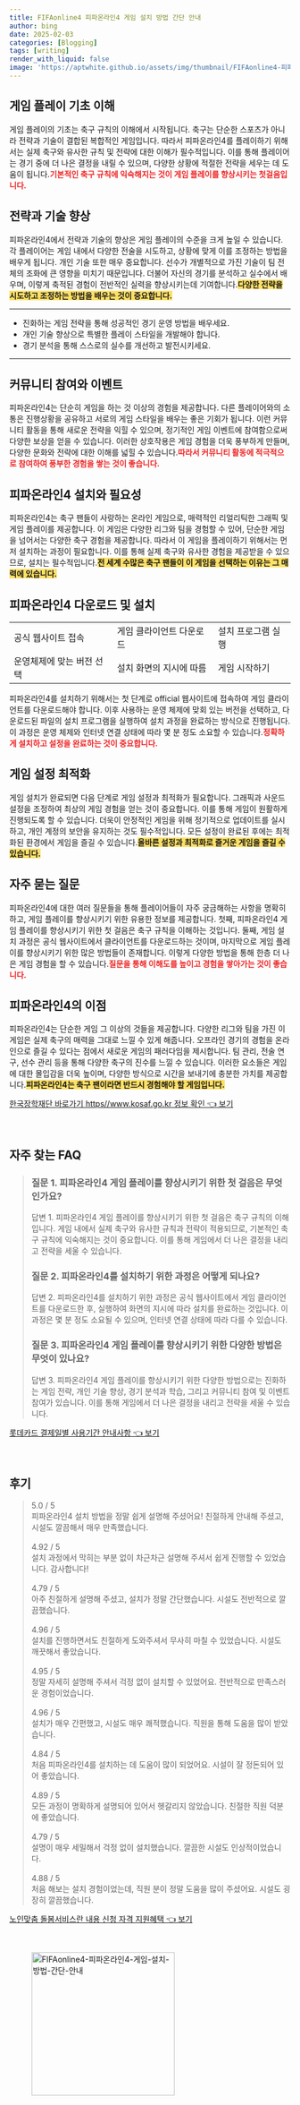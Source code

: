 ```yaml
---
title: FIFAonline4 피파온라인4 게임 설치 방법 간단 안내
author: bing
date: 2025-02-03
categories: [Blogging]
tags: [writing]
render_with_liquid: false
image: 'https://aptwhite.github.io/assets/img/thumbnail/FIFAonline4-피파온라인4-게임-설치-방법-간단-안내.webp'
---
```



<h2 id='게임 플레이 기초 이해'>게임 플레이 기초 이해</h2>

<p>게임 플레이의 기초는 축구 규칙의 이해에서 시작됩니다. 축구는 단순한 스포츠가 아니라 전략과 기술이 결합된 복합적인 게임입니다. 따라서 피파온라인4를 플레이하기 위해서는 실제 축구와 유사한 규칙 및 전략에 대한 이해가 필수적입니다. 이를 통해 플레이어는 경기 중에 더 나은 결정을 내릴 수 있으며, 다양한 상황에 적절한 전략을 세우는 데 도움이 됩니다.<b><span style="color: #ee2323;">기본적인 축구 규칙에 익숙해지는 것이 게임 플레이를 향상시키는 첫걸음입니다.</span></b></p>

<h2 id='전략과 기술 향상'>전략과 기술 향상</h2>

<p>피파온라인4에서 전략과 기술의 향상은 게임 플레이의 수준을 크게 높일 수 있습니다. 각 플레이어는 게임 내에서 다양한 전술을 시도하고, 상황에 맞게 이를 조정하는 방법을 배우게 됩니다. 개인 기술 또한 매우 중요합니다. 선수가 개별적으로 가진 기술이 팀 전체의 조화에 큰 영향을 미치기 때문입니다. 더불어 자신의 경기를 분석하고 실수에서 배우며, 이렇게 축적된 경험이 전반적인 실력을 향상시키는데 기여합니다.<b><span style="background-color: #ffe066;">다양한 전략을 시도하고 조정하는 방법을 배우는 것이 중요합니다.</span></b></p>

<hr />

<ul>
    <li>진화하는 게임 전략을 통해 성공적인 경기 운영 방법을 배우세요.</li>
    <li>개인 기술 향상으로 특별한 플레이 스타일을 개발해야 합니다.</li>
    <li>경기 분석을 통해 스스로의 실수를 개선하고 발전시키세요.</li>
</ul>

<hr />

<h2 id='커뮤니티 참여와 이벤트'>커뮤니티 참여와 이벤트</h2>

<p>피파온라인4는 단순히 게임을 하는 것 이상의 경험을 제공합니다. 다른 플레이어와의 소통은 진행상황을 공유하고 서로의 게임 스타일을 배우는 좋은 기회가 됩니다. 이런 커뮤니티 활동을 통해 새로운 전략을 익힐 수 있으며, 정기적인 게임 이벤트에 참여함으로써 다양한 보상을 얻을 수 있습니다. 이러한 상호작용은 게임 경험을 더욱 풍부하게 만들며, 다양한 문화와 전략에 대한 이해를 넓힐 수 있습니다.<b><span style="color: #ee2323;">따라서 커뮤니티 활동에 적극적으로 참여하여 풍부한 경험을 쌓는 것이 좋습니다.</span></b></p>

<h2 id='피파온라인4 설치와 필요성'>피파온라인4 설치와 필요성</h2>

<p>피파온라인4는 축구 팬들이 사랑하는 온라인 게임으로, 매력적인 리얼리틱한 그래픽 및 게임 플레이를 제공합니다. 이 게임은 다양한 리그와 팀을 경험할 수 있어, 단순한 게임을 넘어서는 다양한 축구 경험을 제공합니다. 따라서 이 게임을 플레이하기 위해서는 먼저 설치하는 과정이 필요합니다. 이를 통해 실제 축구와 유사한 경험을 제공받을 수 있으므로, 설치는 필수적입니다.<b><span style="background-color: #ffe066;">전 세계 수많은 축구 팬들이 이 게임을 선택하는 이유는 그 매력에 있습니다.</span></b></p>

<h2 id='피파온라인4 다운로드 및 설치'>피파온라인4 다운로드 및 설치</h2>

<table>
    <tr>
        <td>공식 웹사이트 접속</td>
        <td>게임 클라이언트 다운로드</td>
        <td>설치 프로그램 실행</td>
    </tr>
    <tr>
        <td>운영체제에 맞는 버전 선택</td>
        <td>설치 화면의 지시에 따름</td>
        <td>게임 시작하기</td>
    </tr>
</table>

<p>피파온라인4를 설치하기 위해서는 첫 단계로 official 웹사이트에 접속하여 게임 클라이언트를 다운로드해야 합니다. 이후 사용하는 운영 체제에 맞회 있는 버전을 선택하고, 다운로드된 파일의 설치 프로그램을 실행하여 설치 과정을 완료하는 방식으로 진행됩니다. 이 과정은 운영 체제와 인터넷 연결 상태에 따라 몇 분 정도 소요할 수 있습니다.<b><span style="color: #ee2323;">정확하게 설치하고 설정을 완료하는 것이 중요합니다.</span></b></p>

<h2 id='게임 설정 최적화'>게임 설정 최적화</h2>

<p>게임 설치가 완료되면 다음 단계로 게임 설정과 최적화가 필요합니다. 그래픽과 사운드 설정을 조정하여 최상의 게임 경험을 얻는 것이 중요합니다. 이를 통해 게임이 원활하게 진행되도록 할 수 있습니다. 더욱이 안정적인 게임을 위해 정기적으로 업데이트를 실시하고, 개인 계정의 보안을 유지하는 것도 필수적입니다. 모든 설정이 완료된 후에는 최적화된 환경에서 게임을 즐길 수 있습니다.<b><span style="background-color: #ffe066;">올바른 설정과 최적화로 즐거운 게임을 즐길 수 있습니다.</span></b></p>

<h2 id='자주 묻는 질문'>자주 묻는 질문</h2>

<p>피파온라인4에 대한 여러 질문들을 통해 플레이어들이 자주 궁금해하는 사항을 명확히 하고, 게임 플레이를 향상시키기 위한 유용한 정보를 제공합니다. 첫째, 피파온라인4 게임 플레이를 향상시키기 위한 첫 걸음은 축구 규칙을 이해하는 것입니다. 둘째, 게임 설치 과정은 공식 웹사이트에서 클라이언트를 다운로드하는 것이며, 마지막으로 게임 플레이를 향상시키기 위한 많은 방법들이 존재합니다. 이렇게 다양한 방법을 통해 한층 더 나은 게임 경험을 할 수 있습니다.<b><span style="color: #ee2323;">질문을 통해 이해도를 높이고 경험을 쌓아가는 것이 좋습니다.</span></b></p>

<h2 id='피파온라인4의 이점'>피파온라인4의 이점</h2>

<p>피파온라인4는 단순한 게임 그 이상의 것들을 제공합니다. 다양한 리그와 팀을 가진 이 게임은 실제 축구의 매력을 그대로 느낄 수 있게 해줍니다. 오프라인 경기의 경험을 온라인으로 즐길 수 있다는 점에서 새로운 게임의 패러다임을 제시합니다. 팀 관리, 전술 연구, 선수 관리 등을 통해 다양한 축구의 진수를 느낄 수 있습니다. 이러한 요소들은 게임에 대한 몰입감을 더욱 높이며, 다양한 방식으로 시간을 보내기에 충분한 가치를 제공합니다.<b><span style="background-color: #ffe066;">피파온라인4는 축구 팬이라면 반드시 경험해야 할 게임입니다.</span></b></p>


<p><a class="click-button" title="한국장학재단 바로가기 https//www.kosaf.go.kr 정보 확인" href="https://aptwhite.github.io/posts/%ED%95%9C%EA%B5%AD%EC%9E%A5%ED%95%99%EC%9E%AC%EB%8B%A8-%EB%B0%94%EB%A1%9C%EA%B0%80%EA%B8%B0-httpswww.kosaf.go.kr-%EC%A0%95%EB%B3%B4-%ED%99%95%EC%9D%B8/" rel="dofollow">한국장학재단 바로가기 https//www.kosaf.go.kr 정보 확인 👈 보기</a></p><br>
<h2 id='자주_찾는_FAQ'>자주 찾는 FAQ</h2>
<div itemscope="" itemtype="https://schema.org/FAQPage"> 
<blockquote> 
<div itemscope="" itemprop="mainEntity" itemtype="https://schema.org/Question"> 
<h3 itemprop="name">질문 1. 피파온라인4 게임 플레이를 향상시키기 위한 첫 걸음은 무엇인가요?</h3> 
<div itemscope="" itemprop="acceptedAnswer" itemtype="https://schema.org/Answer"> 
<span itemprop="text"> 
<p>답변 1. 피파온라인4 게임 플레이를 향상시키기 위한 첫 걸음은 축구 규칙의 이해입니다. 게임 내에서 실제 축구와 유사한 규칙과 전략이 적용되므로, 기본적인 축구 규칙에 익숙해지는 것이 중요합니다. 이를 통해 게임에서 더 나은 결정을 내리고 전략을 세울 수 있습니다.</p> 
</span> 
</div> 
</div> 

<div itemscope="" itemprop="mainEntity" itemtype="https://schema.org/Question"> 
<h3 itemprop="name">질문 2. 피파온라인4를 설치하기 위한 과정은 어떻게 되나요?</h3> 
<div itemscope="" itemprop="acceptedAnswer" itemtype="https://schema.org/Answer"> 
<span itemprop="text"> 
<p>답변 2. 피파온라인4를 설치하기 위한 과정은 공식 웹사이트에서 게임 클라이언트를 다운로드한 후, 실행하여 화면의 지시에 따라 설치를 완료하는 것입니다. 이 과정은 몇 분 정도 소요될 수 있으며, 인터넷 연결 상태에 따라 다를 수 있습니다.</p> 
</span> 
</div> 
</div> 

<div itemscope="" itemprop="mainEntity" itemtype="https://schema.org/Question"> 
<h3 itemprop="name">질문 3. 피파온라인4 게임 플레이를 향상시키기 위한 다양한 방법은 무엇이 있나요?</h3> 
<div itemscope="" itemprop="acceptedAnswer" itemtype="https://schema.org/Answer"> 
<span itemprop="text"> 
<p>답변 3. 피파온라인4 게임 플레이를 향상시키기 위한 다양한 방법으로는 진화하는 게임 전략, 개인 기술 향상, 경기 분석과 학습, 그리고 커뮤니티 참여 및 이벤트 참여가 있습니다. 이를 통해 게임에서 더 나은 결정을 내리고 전략을 세울 수 있습니다.</p> 
</span> 
</div> 
</div> 
</blockquote> 
</div>
<p><a class="click-button" title="롯데카드 결제일별 사용기간 안내사항" href="https://aptwhite.github.io/posts/%EB%A1%AF%EB%8D%B0%EC%B9%B4%EB%93%9C-%EA%B2%B0%EC%A0%9C%EC%9D%BC%EB%B3%84-%EC%82%AC%EC%9A%A9%EA%B8%B0%EA%B0%84-%EC%95%88%EB%82%B4%EC%82%AC%ED%95%AD/" rel="dofollow">롯데카드 결제일별 사용기간 안내사항 👈 보기</a></p><br>
<h2 id='후기'>후기</h2>
<div itemscope itemtype="https://schema.org/Product">
  <blockquote>
  <div itemprop="review" itemscope itemtype="https://schema.org/Review">
      <div itemprop="reviewRating" itemscope itemtype="https://schema.org/Rating"> <span itemprop="ratingValue">5.0</span> / <span itemprop="bestRating">5</span> </div>
      <span itemprop="reviewBody">피파온라인4 설치 방법을 정말 쉽게 설명해 주셨어요! 친절하게 안내해 주셨고, 시설도 깔끔해서 매우 만족했습니다.</span>
  </div>
  <br>
  <div itemprop="review" itemscope itemtype="https://schema.org/Review">
      <div itemprop="reviewRating" itemscope itemtype="https://schema.org/Rating"> <span itemprop="ratingValue">4.92</span> / <span itemprop="bestRating">5</span> </div>
      <span itemprop="reviewBody">설치 과정에서 막히는 부분 없이 차근차근 설명해 주셔서 쉽게 진행할 수 있었습니다. 감사합니다!</span>
  </div>
  <br>
  <div itemprop="review" itemscope itemtype="https://schema.org/Review">
      <div itemprop="reviewRating" itemscope itemtype="https://schema.org/Rating"> <span itemprop="ratingValue">4.79</span> / <span itemprop="bestRating">5</span> </div>
      <span itemprop="reviewBody">아주 친절하게 설명해 주셨고, 설치가 정말 간단했습니다. 시설도 전반적으로 깔끔했습니다.</span>
  </div>
  <br>
  <div itemprop="review" itemscope itemtype="https://schema.org/Review">
      <div itemprop="reviewRating" itemscope itemtype="https://schema.org/Rating"> <span itemprop="ratingValue">4.96</span> / <span itemprop="bestRating">5</span> </div>
      <span itemprop="reviewBody">설치를 진행하면서도 친절하게 도와주셔서 무사히 마칠 수 있었습니다. 시설도 깨끗해서 좋았습니다.</span>
  </div>
  <br>
  <div itemprop="review" itemscope itemtype="https://schema.org/Review">
      <div itemprop="reviewRating" itemscope itemtype="https://schema.org/Rating"> <span itemprop="ratingValue">4.95</span> / <span itemprop="bestRating">5</span> </div>
      <span itemprop="reviewBody">정말 자세히 설명해 주셔서 걱정 없이 설치할 수 있었어요. 전반적으로 만족스러운 경험이었습니다.</span>
  </div>
  <br>
  <div itemprop="review" itemscope itemtype="https://schema.org/Review">
      <div itemprop="reviewRating" itemscope itemtype="https://schema.org/Rating"> <span itemprop="ratingValue">4.96</span> / <span itemprop="bestRating">5</span> </div>
      <span itemprop="reviewBody">설치가 매우 간편했고, 시설도 매우 쾌적했습니다. 직원을 통해 도움을 많이 받았습니다.</span>
  </div>
  <br>
  <div itemprop="review" itemscope itemtype="https://schema.org/Review">
      <div itemprop="reviewRating" itemscope itemtype="https://schema.org/Rating"> <span itemprop="ratingValue">4.84</span> / <span itemprop="bestRating">5</span> </div>
      <span itemprop="reviewBody">처음 피파온라인4를 설치하는 데 도움이 많이 되었어요. 시설이 잘 정돈되어 있어 좋았습니다.</span>
  </div>
  <br>
  <div itemprop="review" itemscope itemtype="https://schema.org/Review">
      <div itemprop="reviewRating" itemscope itemtype="https://schema.org/Rating"> <span itemprop="ratingValue">4.89</span> / <span itemprop="bestRating">5</span> </div>
      <span itemprop="reviewBody">모든 과정이 명확하게 설명되어 있어서 헷갈리지 않았습니다. 친절한 직원 덕분에 좋았습니다.</span>
  </div>
  <br>
  <div itemprop="review" itemscope itemtype="https://schema.org/Review">
      <div itemprop="reviewRating" itemscope itemtype="https://schema.org/Rating"> <span itemprop="ratingValue">4.79</span> / <span itemprop="bestRating">5</span> </div>
      <span itemprop="reviewBody">설명이 매우 세밀해서 걱정 없이 설치했습니다. 깔끔한 시설도 인상적이었습니다.</span>
  </div>
  <br>
  <div itemprop="review" itemscope itemtype="https://schema.org/Review">
      <div itemprop="reviewRating" itemscope itemtype="https://schema.org/Rating"> <span itemprop="ratingValue">4.88</span> / <span itemprop="bestRating">5</span> </div>
      <span itemprop="reviewBody">처음 해보는 설치 경험이었는데, 직원 분이 정말 도움을 많이 주셨어요. 시설도 굉장히 깔끔했습니다.</span>
  </div>
  </blockquote>
</div>
<p><a class="click-button" title="노인맞춤 돌봄서비스란 내용 신청 자격 지원혜택" href="https://aptwhite.github.io/posts/%EB%85%B8%EC%9D%B8%EB%A7%9E%EC%B6%A4-%EB%8F%8C%EB%B4%84%EC%84%9C%EB%B9%84%EC%8A%A4%EB%9E%80-%EB%82%B4%EC%9A%A9-%EC%8B%A0%EC%B2%AD-%EC%9E%90%EA%B2%A9-%EC%A7%80%EC%9B%90%ED%98%9C%ED%83%9D/" rel="dofollow">노인맞춤 돌봄서비스란 내용 신청 자격 지원혜택 👈 보기</a></p><br>
<figure class="image"><img src="https://aptwhite.github.io/assets/img/thumbnail/FIFAonline4-피파온라인4-게임-설치-방법-간단-안내.webp" alt="FIFAonline4-피파온라인4-게임-설치-방법-간단-안내" width="256" height="256"></figure>